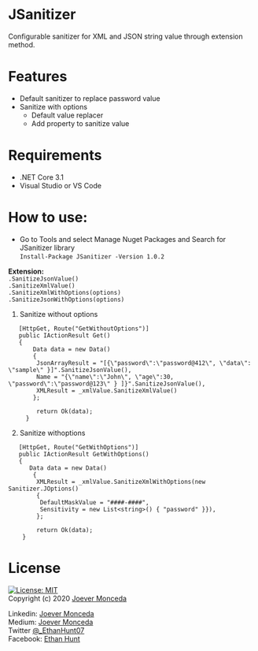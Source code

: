 # JSanitizer 
Configurable sanitizer for XML and JSON string value through extension method.

# Features  
* Default sanitizer to replace password value
* Sanitize with options
    - Default value replacer
    - Add property to sanitize value

# Requirements   
 * .NET Core 3.1  
 * Visual Studio or VS Code
 
# How to use:  
* Go to Tools and select Manage Nuget Packages and Search for JSanitizer library   
```Install-Package JSanitizer -Version 1.0.2```   

**Extension:**   
```.SanitizeJsonValue()```   
```.SanitizeXmlValue()```   
```.SanitizeXmlWithOptions(options)```   
```.SanitizeJsonWithOptions(options)```

1. Sanitize without options 
```
   [HttpGet, Route("GetWithoutOptions")]
   public IActionResult Get()
   {
       Data data = new Data()
       {
        JsonArrayResult = "[{\"password\":\"password@412\", \"data\": \"sample\" }]".SanitizeJsonValue(),
        Name = "{\"name\":\"John\", \"age\":30, \"password\":\"password@123\" } ]}".SanitizeJsonValue(),
        XMLResult = _xmlValue.SanitizeXmlValue()
       };

        return Ok(data);
     }
```

2. Sanitize withoptions 
```
   [HttpGet, Route("GetWithOptions")]
   public IActionResult GetWithOptions()
   {
      Data data = new Data()
       {
        XMLResult = _xmlValue.SanitizeXmlWithOptions(new Sanitizer.JOptions()
        {
         DefaultMaskValue = "####-####",
         Sensitivity = new List<string>() { "password" }}),
        };

        return Ok(data);
    }
```
  
# License 
  [![License: MIT](https://img.shields.io/badge/License-MIT-yellow.svg)](https://opensource.org/licenses/MIT)  
  Copyright (c) 2020 [Joever Monceda](https://github.com/Ethan0007)

Linkedin: [Joever Monceda](https://www.linkedin.com/in/joever-monceda-55242779/)  
  Medium: [Joever Monceda](https://medium.com/@joever.monceda/new-net-core-vuejs-vuex-router-webpack-starter-kit-e94b6fdb7481)  
  Twitter [@_EthanHunt07](https://twitter.com/_EthanHunt07)  
  Facebook: [Ethan Hunt](https://www.facebook.com/nethan.hound.3/)
